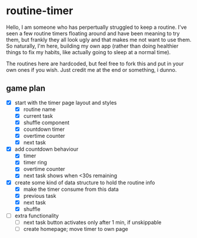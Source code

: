 # routine-timer

Hello, I am someone who has perpertually struggled to keep a routine. I've seen a few routine timers floating around and have been meaning to try them, but frankly they all look ugly and that makes me not want to use them. So naturally, I'm here, building my own app (rather than doing healthier things to fix my habits, like actually going to sleep at a normal time).

The routines here are hardcoded, but feel free to fork this and put in your own ones if you wish. Just credit me at the end or something, i dunno.

## game plan

- [x] start with the timer page layout and styles
  - [x] routine name
  - [x] current task
  - [x] shuffle component
  - [x] countdown timer
  - [x] overtime counter
  - [x] next task
- [x] add countdown behaviour
  - [x] timer
  - [x] timer ring
  - [x] overtime counter
  - [x] next task shows when <30s remaining
- [x] create some kind of data structure to hold the routine info
  - [x] make the timer consume from this data
  - [x] previous task
  - [x] next task
  - [x] shuffle
- [ ] extra functionality
  - [ ] next task button activates only after 1 min, if unskippable
  - [ ] create homepage; move timer to own page